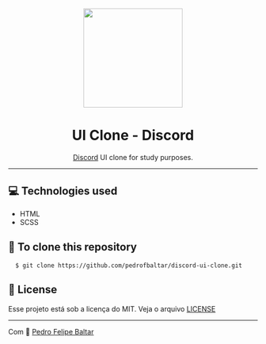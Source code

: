 <h1 align="center"> 
  <img src="https://logodownload.org/wp-content/uploads/2017/11/discord-logo-icone.png" width="200">
</h1>

<h1 align="center">
  UI Clone - Discord
</h1>
<p align="center"><a href="https://discord.com">Discord</a> UI clone for study purposes.</p>
<hr>

## 💻 Technologies used

- HTML
- SCSS

## 🚀 To clone this repository

```
  $ git clone https://github.com/pedrofbaltar/discord-ui-clone.git
```

## 📜 License

Esse projeto está sob a licença do MIT. Veja o arquivo [LICENSE]()

<hr>

Com 💜 [Pedro Felipe Baltar](https://github.com/pedrofbaltar)